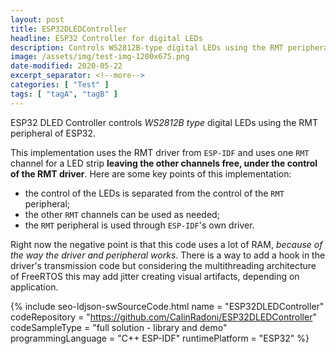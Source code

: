 ```yaml
---
layout: post
title: ESP32DLEDController
headline: ESP32 Controller for digital LEDs
description: Controls WS2812B-type digital LEDs using the RMT peripheral of ESP32.
image: /assets/img/test-img-1200x675.png
date-modified: 2020-05-22
excerpt_separator: <!--more-->
categories: [ "Test" ]
tags: [ "tagA", "tagB" ]
---
```


ESP32 DLED Controller controls *WS2812B type* digital LEDs using the RMT peripheral of ESP32.

This implementation uses the RMT driver from `ESP-IDF` and uses one `RMT` channel 
for a LED strip **leaving the other channels free, under the control of the RMT driver**.
Here are some key points of this implementation:

- the control of the LEDs is separated from the control of the `RMT` peripheral;
- the other `RMT` channels can be used as needed;
- the `RMT` peripheral is used through `ESP-IDF`'s own driver.

Right now the negative point is that this code uses a lot of RAM, *because of the
way the driver and peripheral works*.
There is a way to add a hook in the driver's transmission code but considering the
multithreading architecture of FreeRTOS this may add jitter creating visual artifacts,
depending on application.

{% include seo-ldjson-swSourceCode.html
    name = "ESP32DLEDController"
    codeRepository = "https://github.com/CalinRadoni/ESP32DLEDController"
    codeSampleType = "full solution - library and demo"
    programmingLanguage = "C++ ESP-IDF"
    runtimePlatform = "ESP32" %}
